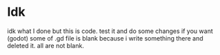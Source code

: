 # Idk
idk what I done but this is code. test it and do some changes if you want (godot)
some of .gd file is blank because i write something there and deleted it.
all are not blank.

